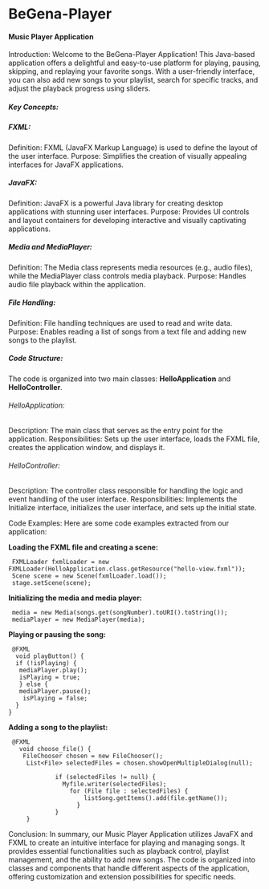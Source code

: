 # BeGena-Player

####    Music Player Application

Introduction:
Welcome to the BeGena-Player Application!
This Java-based application offers a delightful and easy-to-use platform for playing, pausing, skipping, and replaying
your favorite songs. With a user-friendly interface, you can also add new songs to your playlist,
search for specific tracks, and adjust the playback progress using sliders.

##### **Key Concepts:**

##### FXML:
Definition: FXML (JavaFX Markup Language) is used to define the layout of the user interface.
Purpose: Simplifies the creation of visually appealing interfaces for JavaFX applications.

##### JavaFX:
Definition: JavaFX is a powerful Java library for creating desktop applications with stunning user interfaces.
Purpose: Provides UI controls and layout containers for developing interactive and visually captivating applications.

##### Media and MediaPlayer:
Definition: The Media class represents media resources (e.g., audio files), while the MediaPlayer class controls media playback.
Purpose: Handles audio file playback within the application.

##### File Handling:
Definition: File handling techniques are used to read and write data.
Purpose: Enables reading a list of songs from a text file and adding new songs to the playlist.

##### Code Structure:
The code is organized into two main classes: **HelloApplication** and **HelloController**.

###### HelloApplication:
Description: The main class that serves as the entry point for the application.
Responsibilities: Sets up the user interface, loads the FXML file, creates the application window, and displays it.

###### HelloController:
Description: The controller class responsible for handling the logic and event handling of the user interface.
Responsibilities: Implements the Initialize interface, initializes the user interface, and sets up the initial state.


Code Examples:
Here are some code examples extracted from our application:

**Loading the FXML file and creating a scene:**

     FXMLLoader fxmlLoader = new FXMLLoader(HelloApplication.class.getResource("hello-view.fxml"));
     Scene scene = new Scene(fxmlLoader.load());
     stage.setScene(scene);


**Initializing the media and media player:**

     media = new Media(songs.get(songNumber).toURI().toString());
     mediaPlayer = new MediaPlayer(media);

**Playing or pausing the song:**

     @FXML
      void playButton() {
      if (!isPlaying) {
       mediaPlayer.play();
       isPlaying = true;
       } else {
       mediaPlayer.pause();
        isPlaying = false;
      }
    }

**Adding a song to the playlist:**

     @FXML
       void choose_file() {
        FileChooser chosen = new FileChooser();
         List<File> selectedFiles = chosen.showOpenMultipleDialog(null);

                 if (selectedFiles != null) {
                   Myfile.writer(selectedFiles);
                     for (File file : selectedFiles) {
                         listSong.getItems().add(file.getName());
                       }
                 }
         }

Conclusion:
In summary, our Music Player Application utilizes JavaFX and FXML to create an intuitive interface for playing and managing songs.
It provides essential functionalities such as playback control, playlist management, and the ability to add new songs.
The code is organized into classes and components that handle different aspects of the application,
offering customization and extension possibilities for specific needs.
